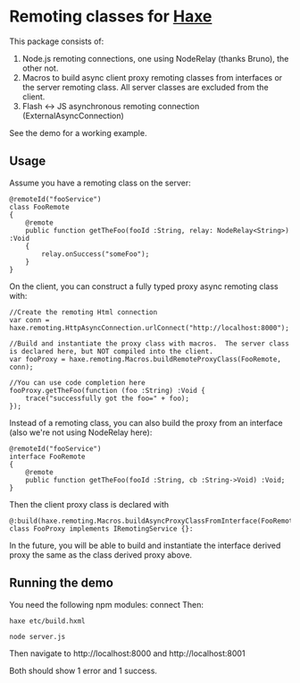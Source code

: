 [haxe]: http://http://haxe.org

# Remoting classes for [Haxe][haxe]

This package consists of:

1. Node.js remoting connections, one using NodeRelay<T> (thanks Bruno), the other not.
2. Macros to build async client proxy remoting classes from interfaces or the server remoting class.  All server classes are excluded from the client.
3. Flash <-> JS asynchronous remoting connection (ExternalAsyncConnection)

See the demo for a working example.

## Usage

Assume you have a remoting class on the server:

	@remoteId("fooService")
	class FooRemote
	{
		@remote
		public function getTheFoo(fooId :String, relay: NodeRelay<String>) :Void
		{
			relay.onSuccess("someFoo");
		}
	}
	
On the client, you can construct a fully typed proxy async remoting class with:

	//Create the remoting Html connection
	var conn = haxe.remoting.HttpAsyncConnection.urlConnect("http://localhost:8000");
	
	//Build and instantiate the proxy class with macros.  The server class is declared here, but NOT compiled into the client.
	var fooProxy = haxe.remoting.Macros.buildRemoteProxyClass(FooRemote, conn);
	
	//You can use code completion here
	fooProxy.getTheFoo(function (foo :String) :Void {
		trace("successfully got the foo=" + foo);
	});
	
	
Instead of a remoting class, you can also build the proxy from an interface (also we're not using NodeRelay<T> here):

	@remoteId("fooService")
	interface FooRemote
	{
		@remote
		public function getTheFoo(fooId :String, cb :String->Void) :Void;
	}
	
Then the client proxy class is declared with

	@:build(haxe.remoting.Macros.buildAsyncProxyClassFromInterface(FooRemote))
	class FooProxy implements IRemotingService {}:
	
In the future, you will be able to build and instantiate the interface derived proxy the same as the class derived proxy above.


## Running the demo

You need the following npm modules: connect
Then:

	haxe etc/build.hxml
	
	node server.js
	
Then navigate to http://localhost:8000 and http://localhost:8001

Both should show 1 error and 1 success.
